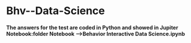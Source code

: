 # Bhv--Data-Science

#### The answers for the test are coded in Python and showed in Jupiter Notebook:folder Notebook -->Behavior Interactive Data Science.ipynb
